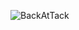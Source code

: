 ![BackAtTack](https://github.com/yuankong666/Ultimate-RAT-Collection/assets/128066597/fae174fd-25c7-433a-9990-53b7cc0f07d5)
